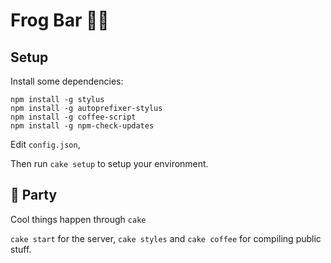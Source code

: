 # Frog Bar 🐸🍺

## Setup

Install some dependencies:
```shell
npm install -g stylus
npm install -g autoprefixer-stylus
npm install -g coffee-script
npm install -g npm-check-updates
```

Edit `config.json`,

Then run `cake setup` to setup your environment.

## 🍰 Party

Cool things happen through `cake`

`cake start` for the server, `cake styles` and `cake coffee` for compiling public stuff.
